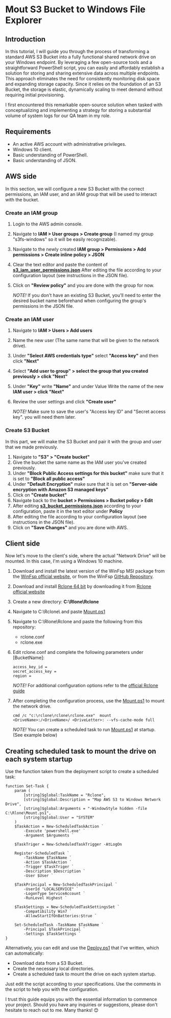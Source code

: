 # Mout S3 Bucket to Windows File Explorer
## Introduction
In this tutorial, I will guide you through the process of transforming a standard AWS S3 Bucket into a fully functional shared network drive on your Windows endpoint. By leveraging a few open-source tools and a straightforward PowerShell script, you can easily and affordably establish a solution for storing and sharing extensive data across multiple endpoints. This approach eliminates the need for consistently monitoring disk space and expanding storage capacity. Since it relies on the foundation of an S3 Bucket, the storage is elastic, dynamically scaling to meet demand without requiring initial provisioning.

I first encountered this remarkable open-source solution when tasked with conceptualizing and implementing a strategy for storing a substantial volume of system logs for our QA team in my role.


## Requirements
- An active AWS account with administrative privileges.
- Windows 10 client.
- Basic understanding of PowerShell.
- Basic understanding of JSON.


## AWS side
In this section, we will configure a new S3 Bucket with the correct permissions, an IAM user, and an IAM group that will be used to interact with the bucket. 

### Create an IAM group
1. Login to the AWS admin console.
3. Navigate to **IAM > User groups > Create group** (I named my group "s3fs-windows" so it will be easily recognizable).
4. Navigate to the newly created **IAM group > Permissions > Add permissions > Create inline policy > JSON**
5. Clear the text editor and paste the content of [**s3_iam_user_permissions.json**](https://github.com/ThePinkPanther96/AWS/blob/main/Map%20S3%20as%20a%20network%20drive%20%20-%20Windows/s3_iam_user_permissions.json) After editing the file according to your configuration layout (see instructions in the JSON file).
6. Click on **"Review policy"** and you are done with the group for now.

   *NOTE!* If you don't have an existing S3 Bucket, you'll need to enter the desired bucket name beforehand when configuring the group's permissions in the JSON file. 

### Create an IAM user
1. Navigate to **IAM > Users > Add users** 
2. Name the new user (The same name that will be given to the network drive).
3. Under **"Select AWS credentials type"** select **"Access key"** and then click **"Next"**
4. Select **"Add user to group" > select the group that you created previously > click "Next"**
5. Under **"Key"** write **"Name"** and under Value Write the name of the new **IAM user > click "Next"**
6. Review the user settings and click **"Create user"**
  
   *NOTE!* Make sure to save the user's "Access key ID" and "Secret access key". you will need them later.


### Create S3 Bucket
In this part, we will make the S3 Bucket and pair it with the group and user that we made previously.

1. Navigate to **"S3" > "Create bucket"**
2. Give the bucket the same name as the IAM user you've created previously.
3. Under **"Block Public Access settings for this bucket"** make sure that it is set to **"Block all public access"**
4. Under **"Default Encryption"** make sure that it is set on **"Server-side encryption with Amazon S3 managed keys"**
5. Click on **"Create bucket"**
6. Navigate back to the **bucket > Permissions > Bucket policy > Edit**
7. After editing [**s3_bucket_permissions.json**](https://github.com/ThePinkPanther96/AWS/blob/main/Map%20S3%20as%20a%20network%20drive%20%20-%20Windows/s3_bucket_permissions.json) according to your configuration, paste it in the text editor under **Policy**
8. After editing the file according to your configuration layout (see instructions in the JSON file). 
9. Click on **"Save Changes"** and you are done with AWS.


## Client side
Now let's move to the client's side, where the actual "Network Drive" will be mounted. In this case, I'm using a Windows 10 machine.

1. Download and install the latest version of the WinFsp MSI package from the [WinFsp official website](https://github.com/winfsp/winfsp/releases/download/v2.0/winfsp-2.0.23075.msi), or from the WinFsp [GitHub Repository](https://github.com/winfsp/winfsp/releases/download/v1.10/winfsp-1.10.22006.msi). 
2. Download and install [Rclone 64 bit](https://downloads.rclone.org/v1.65.0/rclone-v1.65.0-windows-amd64.zip) by downloading it from [Rclone official website](https://rclone.org/)
3. Create a new directory: **C:\Rlone\Rclone**
4. Navigate to C:\Rclone\ and paste  [Mount.ps1](https://github.com/ThePinkPanther96/AWS/blob/main/Map%20S3%20as%20a%20network%20drive%20%20-%20Windows/Mount.ps1)
5. Navigate to C:\Rlone\Rclone and paste the following from this repository:
    - rclone.conf
    - rclone.exe
6. Edit rclone.conf and complete the following parameters under [BucketName]:
    ```
    access_key_id = 
    secret_access_key = 
    region = 
    ```

    *NOTE!* For additional configuration options refer to the [official Rclone guide](https://rclone.org/s3/#configuration)

7. After completing the configuration process, use the [Mount.ps1](https://github.com/ThePinkPanther96/AWS/blob/main/Map%20S3%20as%20a%20network%20drive%20%20-%20Windows/Mount.ps1) to mount the network drive.
    ```nh
    cmd /c "c:\rclone\rclone\rclone.exe"  mount <DriveName>:/<DriveName>/ <DriveLetter>: --vfs-cache-mode full 
    ```

    *NOTE!* You can create a scheduled task to run [Mount.ps1](https://github.com/ThePinkPanther96/AWS/blob/main/Map%20S3%20as%20a%20network%20drive%20%20-%20Windows/Mount.ps1) at startup. (See example below)
   
## Creating scheduled task to mount the drive on each system startup
   Use the function taken from the deployment script to create a scheduled task: 

```
function Set-Task {
    param (
        [string]$global:TaskName = "Rclone",
        [string]$global:Description = "Map AWS S3 to Windows Network Drive",
        [string]$global:Arguments = "-WindowStyle hidden -file C:\Rlone\Mount.ps1",
        [string]$global:User = "SYSTEM"
    )
    $TaskAction = New-ScheduledTaskAction `
        -Execute 'powershell.exe' `
        -Argument $Arguments `
    
    $TaskTriger = New-ScheduledTaskTrigger -AtLogOn
    
    Register-ScheduledTask `
        -TaskName $TaskName `
        -Action $TaskAction `
        -Trigger $TaskTriger `
        -Description $Description `
        -User $User `
    
    $TaskPrincipal = New-ScheduledTaskPrincipal `
        -UserId "LOCALSERVICE" `
        -LogonType ServiceAccount `
        -RunLevel Highest `
        
    $TaskSettings = New-ScheduledTaskSettingsSet `
        -Compatibility Win7 `
        -AllowStartIfOnBatteries:$true `
    
    Set-ScheduledTask -TaskName $TaskName `
        -Principal $TaskPrincipal `
        -Settings $TaskSettings `
}
```

Alternatively, you can edit and use the [Deploy.ps1](https://github.com/ThePinkPanther96/AWS/blob/main/Map%20S3%20as%20a%20network%20drive%20%20-%20Windows/Deploy.ps1) that I've written, which can automatically:
- Download data from a S3 Bucket.
- Create the necessary local directories. 
- Create a scheduled task to mount the drive on each system startup.

Just edit the script according to your specifications. 
Use the comments in the script to help you with the configuration.  


I trust this guide equips you with the essential information to commence your project.
Should you have any inquiries or suggestions, please don't hesitate to reach out to me.
Many thanks! 😊



